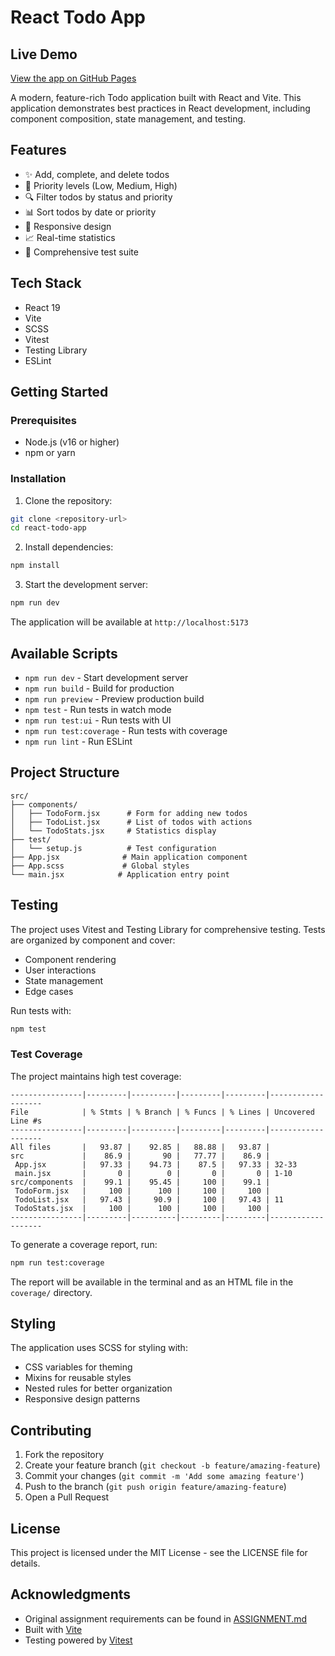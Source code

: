 # React Todo App

## Live Demo

[View the app on GitHub Pages](https://ctharings.github.io/React-Assignement/)

A modern, feature-rich Todo application built with React and Vite. This application demonstrates best practices in React development, including component composition, state management, and testing.

## Features

- ✨ Add, complete, and delete todos
- 🎯 Priority levels (Low, Medium, High)
- 🔍 Filter todos by status and priority
- 📊 Sort todos by date or priority
- 📱 Responsive design
- 📈 Real-time statistics
- 🧪 Comprehensive test suite

## Tech Stack

- React 19
- Vite
- SCSS
- Vitest
- Testing Library
- ESLint

## Getting Started

### Prerequisites

- Node.js (v16 or higher)
- npm or yarn

### Installation

1. Clone the repository:
```bash
git clone <repository-url>
cd react-todo-app
```

2. Install dependencies:
```bash
npm install
```

3. Start the development server:
```bash
npm run dev
```

The application will be available at `http://localhost:5173`

## Available Scripts

- `npm run dev` - Start development server
- `npm run build` - Build for production
- `npm run preview` - Preview production build
- `npm test` - Run tests in watch mode
- `npm run test:ui` - Run tests with UI
- `npm run test:coverage` - Run tests with coverage
- `npm run lint` - Run ESLint

## Project Structure

```
src/
├── components/
│   ├── TodoForm.jsx      # Form for adding new todos
│   ├── TodoList.jsx      # List of todos with actions
│   └── TodoStats.jsx     # Statistics display
├── test/
│   └── setup.js          # Test configuration
├── App.jsx              # Main application component
├── App.scss             # Global styles
└── main.jsx            # Application entry point
```

## Testing

The project uses Vitest and Testing Library for comprehensive testing. Tests are organized by component and cover:

- Component rendering
- User interactions
- State management
- Edge cases

Run tests with:
```bash
npm test
```

### Test Coverage

The project maintains high test coverage:

```
----------------|---------|----------|---------|---------|-------------------
File            | % Stmts | % Branch | % Funcs | % Lines | Uncovered Line #s
----------------|---------|----------|---------|---------|-------------------
All files       |   93.87 |    92.85 |   88.88 |   93.87 |
src             |    86.9 |       90 |   77.77 |    86.9 |
 App.jsx        |   97.33 |    94.73 |    87.5 |   97.33 | 32-33
 main.jsx       |       0 |        0 |       0 |       0 | 1-10
src/components  |    99.1 |    95.45 |     100 |    99.1 |
 TodoForm.jsx   |     100 |      100 |     100 |     100 |
 TodoList.jsx   |   97.43 |     90.9 |     100 |   97.43 | 11
 TodoStats.jsx  |     100 |      100 |     100 |     100 |
----------------|---------|----------|---------|---------|-------------------
```

To generate a coverage report, run:

```bash
npm run test:coverage
```

The report will be available in the terminal and as an HTML file in the `coverage/` directory.

## Styling

The application uses SCSS for styling with:
- CSS variables for theming
- Mixins for reusable styles
- Nested rules for better organization
- Responsive design patterns

## Contributing

1. Fork the repository
2. Create your feature branch (`git checkout -b feature/amazing-feature`)
3. Commit your changes (`git commit -m 'Add some amazing feature'`)
4. Push to the branch (`git push origin feature/amazing-feature`)
5. Open a Pull Request

## License

This project is licensed under the MIT License - see the LICENSE file for details.

## Acknowledgments

- Original assignment requirements can be found in [ASSIGNMENT.md](./ASSIGNMENT.md)
- Built with [Vite](https://vitejs.dev/)
- Testing powered by [Vitest](https://vitest.dev/)
